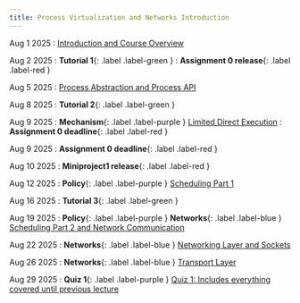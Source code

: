 ```yaml
---
title: Process Virtualization and Networks Introduction
---
```


Aug 1 2025
: [Introduction and Course Overview](#)

Aug 2 2025
:  **Tutorial 1**{: .label .label-green }
:  **Assignment 0 release**{: .label .label-red }

Aug 5 2025
: [Process Abstraction and Process API](#)

Aug 8 2025
: **Tutorial 2**{: .label .label-green }

Aug 9 2025
: **Mechanism**{: .label .label-purple } [Limited Direct Execution](#)
: **Assignment 0 deadline**{: .label .label-red }

Aug 9 2025
: **Assignment 0 deadline**{: .label .label-red }

Aug 10 2025
: **Miniproject1 release**{: .label .label-red }

Aug 12 2025
: **Policy**{: .label .label-purple } [Scheduling Part 1](#)

Aug 16 2025
: **Tutorial 3**{: .label .label-green }

Aug 19 2025
: **Policy**{: .label .label-purple } **Networks**{: .label .label-blue } [Scheduling Part 2 and Network Communication](#)

Aug 22 2025
: **Networks**{: .label .label-blue } [Networking Layer and Sockets](#)

Aug 26 2025
: **Networks**{: .label .label-blue } [Transport Layer](#)

Aug 29 2025
: **Quiz 1**{: .label .label-purple } [Quiz 1: Includes everything covered until previous lecture](#)
